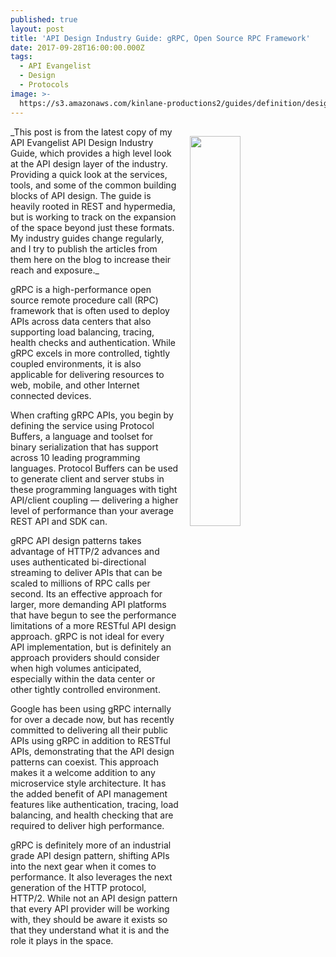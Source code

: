 ```yaml
---
published: true
layout: post
title: 'API Design Industry Guide: gRPC, Open Source RPC Framework'
date: 2017-09-28T16:00:00.000Z
tags:
  - API Evangelist
  - Design
  - Protocols
image: >-
  https://s3.amazonaws.com/kinlane-productions2/guides/definition/design/api-design-industry-guide-grpc-open-source-rpc-framework.png
---
```

<p><a href="http://design.apievangelist.com/#Guide"><img src="https://s3.amazonaws.com/kinlane-productions2/guides/definition/design/api-design-industry-guide-grpc-open-source-rpc-framework.png" align="right" width="40%" style="padding: 15px;" /></a></p>
_This post is from the latest copy of my API Evangelist API Design Industry Guide, which provides a high level look at the API design layer of the industry. Providing a quick look at the services, tools, and some of the common building blocks of API design. The guide is heavily rooted in REST and hypermedia, but is working to track on the expansion of the space beyond just these formats. My industry guides change regularly, and I try to publish the articles from them here on the blog to increase their reach and exposure._

gRPC is a high-performance open source remote procedure call (RPC) framework that is often used to deploy APIs across data centers that also supporting load balancing, tracing, health checks and authentication. While gRPC excels in more controlled, tightly coupled environments, it is also applicable for delivering resources to web, mobile, and other Internet connected devices.

When crafting gRPC APIs, you begin by defining the service using Protocol Buffers, a language and toolset for binary serialization that has support across 10 leading programming languages. Protocol Buffers can be used to generate client and server stubs in these programming languages with tight API/client  coupling  — delivering a higher level of performance than your average REST API and SDK can.

gRPC API design patterns takes advantage of HTTP/2 advances and uses authenticated bi-directional streaming to deliver APIs that can be scaled to millions of RPC calls per second. Its an effective  approach for larger, more demanding API platforms that have begun to see the performance limitations of a more RESTful API design approach. gRPC is not ideal for every API implementation, but is definitely an approach providers should consider when high volumes anticipated, especially within the data center or other tightly controlled environment.

Google has been using gRPC internally for over a decade now, but has recently committed to delivering all their public APIs using gRPC in addition to RESTful APIs, demonstrating that the API design patterns can coexist. This approach makes it a welcome addition to any microservice style architecture. It has  the added benefit of API management features like authentication, tracing, load balancing, and health checking that are required to deliver high  performance.

gRPC is definitely more of an industrial grade API design pattern, shifting APIs into the next gear when it comes to performance. It also leverages the next generation of the HTTP protocol, HTTP/2. While not an API design pattern that every API provider will be working with, they should be aware it exists so that they understand what it is and the role it plays in the space.
